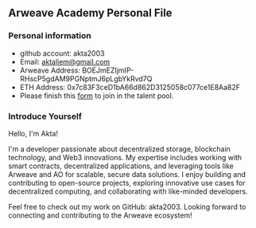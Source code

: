 ## Arweave Academy Personal File

### Personal information

- github account: akta2003
- Email: aktaliem@gmail.com
- Arweave Address: BOEJmEZIjmIP-RHscP5gdAM9PGNptmJ6pLgbYkRvd7Q
- ETH Address: 0x7c83F3ceD1bA66d862D3125058c077ce1E8Aa82F
- Please finish this [form](https://docs.google.com/forms/d/e/1FAIpQLSfWA5fIIcBgmRppm3jNz5vmf9Mai_QMVil-2pO4r7YKn_Zhtw/viewform?usp=sf_link) to join in the talent pool.

### Introduce Yourself
Hello, I'm Akta!

I'm a developer passionate about decentralized storage, blockchain technology, and Web3 innovations. My expertise includes working with smart contracts, decentralized applications, and leveraging tools like Arweave and AO for scalable, secure data solutions. I enjoy building and contributing to open-source projects, exploring innovative use cases for decentralized computing, and collaborating with like-minded developers.

Feel free to check out my work on GitHub: akta2003. Looking forward to connecting and contributing to the Arweave ecosystem!
